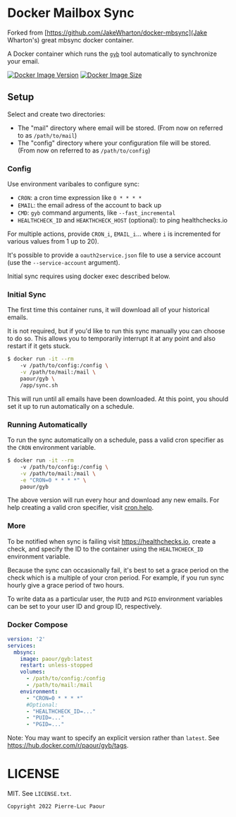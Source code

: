 Docker Mailbox Sync
===================

Forked from [https://github.com/JakeWharton/docker-mbsync](Jake Wharton's) great mbsync docker container.

A Docker container which runs the [`gyb`][1] tool automatically to synchronize your email.

 [1]: https://github.com/jay0lee/got-your-back

[![Docker Image Version](https://img.shields.io/docker/v/paour/gyb?sort=semver)][hub]
[![Docker Image Size](https://img.shields.io/docker/image-size/paour/gyb)][layers]

 [hub]: https://hub.docker.com/r/paour/gyb/
 [layers]: https://microbadger.com/images/paour/gyb


Setup
-----

Select and create two directories:

 * The "mail" directory where email will be stored. (From now on referred to as `/path/to/mail`)
 * The "config" directory where your configuration file will be stored. (From now on referred to as `/path/to/config`)


### Config

Use environment varibales to configure sync:

- `CRON`: a cron time expression like `0 * * * *`
- `EMAIL`: the email adress of the account to back up
- `CMD`: `gyb` command arguments, like `--fast_incremental`
- `HEALTHCHECK_ID` and `HEAKTHCHECK_HOST` (optional): to ping healthchecks.io

For multiple actions, provide `CRON_i`, `EMAIL_i`… where `i` is incremented for various values from 1 up to 20).

It's possible to provide a `oauth2service.json` file to use a service account (use the `--service-account` argument).

Initial sync requires using docker exec described below.

### Initial Sync

The first time this container runs, it will download all of your historical emails.

It is not required, but if you'd like to run this sync manually you can choose to do so.
This allows you to temporarily interrupt it at any point and also restart if it gets stuck.

```bash
$ docker run -it --rm
    -v /path/to/config:/config \
    -v /path/to/mail:/mail \
    paour/gyb \
    /app/sync.sh
```

This will run until all emails have been downloaded. At this point, you should set it up to run automatically on a schedule.


### Running Automatically

To run the sync automatically on a schedule, pass a valid cron specifier as the `CRON` environment variable.

```bash
$ docker run -it --rm
    -v /path/to/config:/config \
    -v /path/to/mail:/mail \
    -e "CRON=0 * * * *" \
    paour/gyb
```

The above version will run every hour and download any new emails. For help creating a valid cron specifier, visit [cron.help][2].

 [2]: https://cron.help/#0_*_*_*_*


### More

To be notified when sync is failing visit https://healthchecks.io, create a check, and specify the ID to the container using the `HEALTHCHECK_ID` environment variable.

Because the sync can occasionally fail, it's best to set a grace period on the check which is a multiple of your cron period. For example, if you run sync hourly give a grace period of two hours.

To write data as a particular user, the `PUID` and `PGID` environment variables can be set to your user ID and group ID, respectively.


### Docker Compose

```yaml
version: '2'
services:
  mbsync:
    image: paour/gyb:latest
    restart: unless-stopped
    volumes:
      - /path/to/config:/config
      - /path/to/mail:/mail
    environment:
      - "CRON=0 * * * *"
      #Optional:
      - "HEALTHCHECK_ID=..."
      - "PUID=..."
      - "PGID=..."
```

Note: You may want to specify an explicit version rather than `latest`.
See https://hub.docker.com/r/paour/gyb/tags.



LICENSE
======

MIT. See `LICENSE.txt`.

    Copyright 2022 Pierre-Luc Paour
